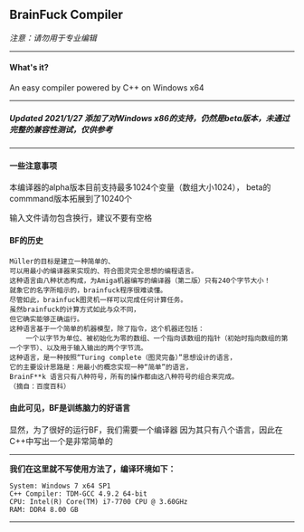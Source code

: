 ## BrainFuck Compiler
*注意：请勿用于专业编辑*
***
#### What's it?
An easy compiler powered by C++ on Windows x64

***
##### Updated 2021/1/27 添加了对Windows x86的支持，仍然是beta版本，未通过完整的兼容性测试，仅供参考
***
#### 一些注意事项

本编译器的alpha版本目前支持最多1024个变量（数组大小1024），
beta的commmand版本拓展到了10240个

输入文件请勿包含换行，建议不要有空格


#### BF的历史
```
Müller的目标是建立一种简单的、
可以用最小的编译器来实现的、符合图灵完全思想的编程语言。
这种语言由八种状态构成，为Amiga机器编写的编译器（第二版）只有240个字节大小！
就象它的名字所暗示的，brainfuck程序很难读懂。
尽管如此，brainfuck图灵机一样可以完成任何计算任务。
虽然brainfuck的计算方式如此与众不同，
但它确实能够正确运行。
这种语言基于一个简单的机器模型，除了指令，这个机器还包括：
	一个以字节为单位、被初始化为零的数组、一个指向该数组的指针（初始时指向数组的第一个字节）、以及用于输入输出的两个字节流。
这种语言，是一种按照“Turing complete（图灵完备）”思想设计的语言，
它的主要设计思路是：用最小的概念实现一种“简单”的语言，
BrainF**k 语言只有八种符号，所有的操作都由这八种符号的组合来完成。
（摘自：百度百科）
```

#### 由此可见，BF是训练脑力的好语言

显然，为了很好的运行BF，我们需要一个编译器
因为其只有八个语言，因此在C++中写出一个是非常简单的

***
**我们在这里就不写使用方法了，编译环境如下：**
```
System: Windows 7 x64 SP1
C++ Compiler: TDM-GCC 4.9.2 64-bit
CPU: Intel(R) Core(TM) i7-7700 CPU @ 3.60GHz
RAM: DDR4 8.00 GB
```
***
